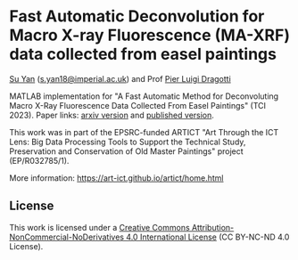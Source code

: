# Fast Automatic Deconvolution for Macro X-ray Fluorescence (MA-XRF) data collected from easel paintings

[Su Yan](https://profiles.imperial.ac.uk/s.yan18) ([s.yan18@imperial.ac.uk](mailto:s.yan18@imperial.ac.uk)) and Prof [Pier Luigi Dragotti](https://www.commsp.ee.ic.ac.uk/%7Epld/)

MATLAB implementation for "A Fast Automatic Method for Deconvoluting Macro X-Ray Fluorescence Data Collected From Easel Paintings" (TCI 2023). Paper links: [arxiv version](https://arxiv.org/abs/2210.17496) and [published version](https://ieeexplore.ieee.org/document/10158498).

This work was in part of the EPSRC-funded ARTICT "Art Through the ICT Lens: Big Data Processing Tools to Support the Technical Study, Preservation and Conservation of Old Master Paintings" project (EP/R032785/1). 

More information: https://art-ict.github.io/artict/home.html

## License

This work is licensed under a [Creative Commons Attribution-NonCommercial-NoDerivatives 4.0 International License](https://creativecommons.org/licenses/by-nc-nd/4.0/) (CC BY-NC-ND 4.0 License).
